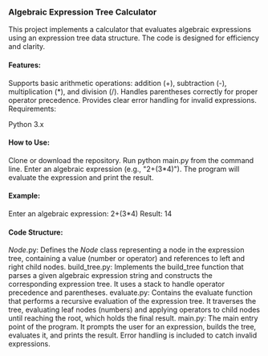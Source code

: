 ### Algebraic Expression Tree Calculator
This project implements a calculator that evaluates algebraic expressions using an expression tree data structure. The code is designed for efficiency and clarity.

#### Features:

Supports basic arithmetic operations: addition (+), subtraction (-), multiplication (*), and division (/).
Handles parentheses correctly for proper operator precedence.
Provides clear error handling for invalid expressions.
Requirements:

Python 3.x

#### How to Use:

Clone or download the repository.
Run python main.py from the command line.
Enter an algebraic expression (e.g., "2+(3*4)").
The program will evaluate the expression and print the result.

#### Example:

Enter an algebraic expression: 2+(3*4)
Result: 14

#### Code Structure:

_Node_.py: Defines the _Node_ class representing a node in the expression tree, containing a value (number or operator) and references to left and right child nodes.
build_tree.py: Implements the build_tree function that parses a given algebraic expression string and constructs the corresponding expression tree. It uses a stack to handle operator precedence and parentheses.
evaluate.py: Contains the evaluate function that performs a recursive evaluation of the expression tree. It traverses the tree, evaluating leaf nodes (numbers) and applying operators to child nodes until reaching the root, which holds the final result.
main.py: The main entry point of the program. It prompts the user for an expression, builds the tree, evaluates it, and prints the result. Error handling is included to catch invalid expressions.
